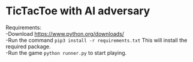 # TicTacToe with AI adversary

Requirements:<br>
-Download https://www.python.org/downloads/ <br>
-Run the command ```pip3 install -r requirements.txt``` This will install the required package.<br> 
-Run the game ```python runner.py``` to start playing.

